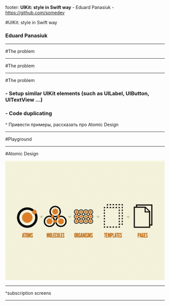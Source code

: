 footer: **UIKit: style in Swift way** - Eduard Panasiuk - https://github.com/somedev

#UIKit: style in Swift way
### Eduard Panasiuk

---

#The problem


---

#The problem


---

#The problem
### - Setup similar UIKit elements (such as UILabel, UIButton, UITextView ...)
### - Code duplicating

^ Привести примеры, рассказать про Atomic  Design

---

#Playground

---
#Atomic Design

<!-- ![100% , Center, original](img/atomic-design.jpg) -->

![inline](img/atomic-design.jpg)

---

^subscription screens

---